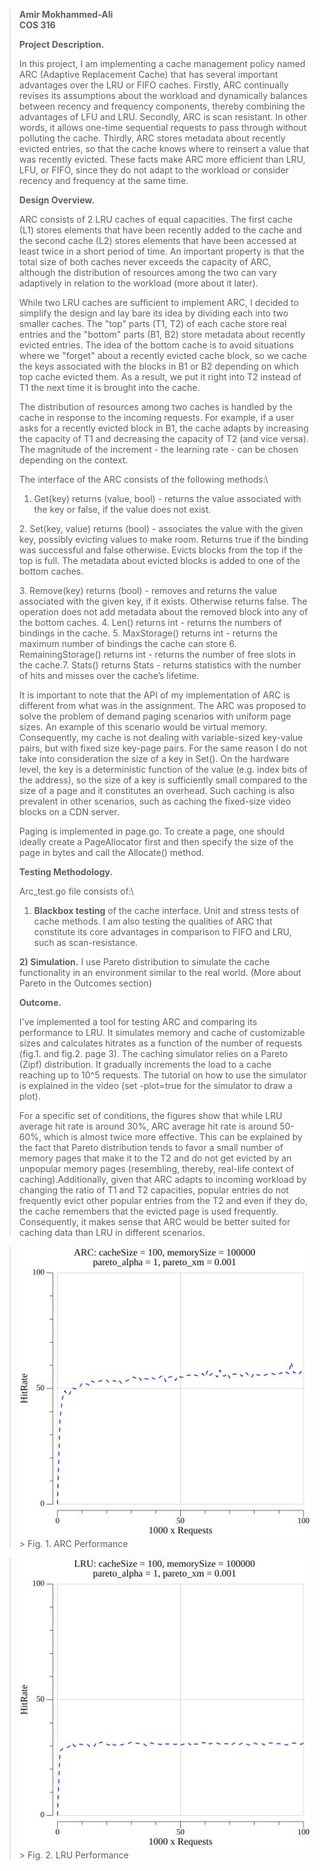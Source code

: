 > **Amir Mokhammed-Ali**\
> **COS 316**
>
> **Project Description.**
>
> In this project, I am implementing a cache management policy named ARC
> (Adaptive Replacement Cache) that has several important advantages
> over the LRU or FIFO caches. Firstly, ARC continually revises its
> assumptions about the workload and dynamically balances between
> recency and frequency components, thereby combining the advantages of
> LFU and LRU. Secondly, ARC is scan resistant. In other words, it
> allows one-time sequential requests to pass through without polluting
> the cache. Thirdly, ARC stores metadata about recently evicted
> entries, so that the cache knows where to reinsert a value that was
> recently evicted. These facts make ARC more efficient than LRU, LFU,
> or FIFO, since they do not adapt to the workload or consider recency
> and frequency at the same time.
>
> **Design Overview.**
>
> ARC consists of 2 LRU caches of equal capacities. The first cache (L1)
> stores elements that have been recently added to the cache and the
> second cache (L2) stores elements that have been accessed at least
> twice in a short period of time. An important property is that the
> total size of both caches never exceeds the capacity of ARC, although
> the distribution of resources among the two can vary adaptively in
> relation to the workload (more about it later).
>
> While two LRU caches are sufficient to implement ARC, I decided to
> simplify the design and lay bare its idea by dividing each into two
> smaller caches. The "top" parts (T1, T2) of each cache store real
> entries and the "bottom" parts (B1, B2) store metadata about recently
> evicted entries. The idea of the bottom cache is to avoid situations
> where we "forget" about a recently evicted cache block, so we cache
> the keys associated with the blocks in B1 or B2 depending on which top
> cache evicted them. As a result, we put it right into T2 instead of T1
> the next time it is brought into the cache.
>
> The distribution of resources among two caches is handled by the cache
> in response to the incoming requests. For example, if a user asks for
> a recently evicted block in B1, the cache adapts by increasing the
> capacity of T1 and decreasing the capacity of T2 (and vice versa). The
> magnitude of the increment - the learning rate - can be chosen
> depending on the context.
>
> The interface of the ARC consists of the following methods:\
> 1. Get(key) returns (value, bool) - returns the value associated with
> the key or false, if the value does not exist.
>
> 2\. Set(key, value) returns (bool) - associates the value with the
> given key, possibly evicting values to make room. Returns true if the
> binding was successful and false otherwise. Evicts blocks from the top
> if the top is full. The metadata about evicted blocks is added to one
> of the bottom caches.
>
> 3\. Remove(key) returns (bool) - removes and returns the value
> associated with the given key, if it exists. Otherwise returns false.
> The operation does not add metadata about the removed block into any
> of the bottom caches.
> 4\. Len() returns int - returns the numbers of bindings in the cache.
> 5\. MaxStorage() returns int - returns the maximum number of bindings the cache can store
> 6\. RemainingStorage() returns int - returns the number of free slots in the cache.7. Stats() returns Stats - returns statistics with the number of hits and misses over the cache’s lifetime.
>
> It is important to note that the API of my implementation of ARC is
> different from what was in the assignment. The ARC was proposed to
> solve the problem of demand paging scenarios with uniform page sizes.
> An example of this scenario would be virtual memory. Consequently, my
> cache is not dealing with variable-sized key-value pairs, but with
> fixed size key-page pairs. For the same reason I do not take into
> consideration the size of a key in Set(). On the hardware level, the
> key is a deterministic function of the value (e.g. index bits of the
> address), so the size of a key is sufficiently small compared to the
> size of a page and it constitutes an overhead. Such caching is also
> prevalent in other scenarios, such as caching the fixed-size video
> blocks on a CDN server.
>
> Paging is implemented in page.go. To create a page, one should ideally
> create a PageAllocator first and then specify the size of the page in
> bytes and call the Allocate() method.
>
> **Testing Methodology.**
>
> Arc_test.go file consists of:\
> 1) **Blackbox testing** of the cache interface. Unit and stress tests
> of cache methods. I am also testing the qualities of ARC that
> constitute its core advantages in comparison to FIFO and LRU, such as
> scan-resistance.
>
> **2) Simulation.** I use Pareto distribution to simulate the cache
> functionality in an environment similar to the real world. (More about
> Pareto in the Outcomes section)
>
> **Outcome.**
>
> I've implemented a tool for testing ARC and comparing its performance
> to LRU. It simulates memory and cache of customizable sizes and
> calculates hitrates as a function of the number of requests (fig.1.
> and fig.2. page 3). The caching simulator relies on a Pareto (Zipf)
> distribution. It gradually increments the load to a cache reaching up
> to 10\^5 requests. The tutorial on how to use the simulator is
> explained in the video (set -plot=true for the simulator to draw a
> plot).
>
> For a specific set of conditions, the figures show that while LRU
> average hit rate is around 30%, ARC average hit rate is around 50-60%,
> which is almost twice more effective. This can be explained by the
> fact that Pareto distribution tends to favor a small number of memory
> pages that make it to the T2 and do not get evicted by an unpopular
> memory pages (resembling, thereby, real-life context of\
> caching).Additionally, given that ARC adapts to incoming workload by
> changing the ratio of T1 and T2 capacities, popular entries do not
> frequently evict other popular entries from the T2 and even if they
> do, the cache remembers that the evicted page is used frequently.
> Consequently, it makes sense that ARC would be better suited for
> caching data than LRU in different scenarios.

> ![](ARC.jpg)  > Fig. 1. ARC Performance       

> ![](LRU.jpg) > Fig. 2. LRU Performance  

